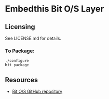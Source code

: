 Embedthis Bit O/S Layer
===

Licensing
---
See LICENSE.md for details.

### To Package:

    ./configure
    bit package

Resources
---
  - [Bit O/S GitHub repository](http://github.com/embedthis/bitos)
